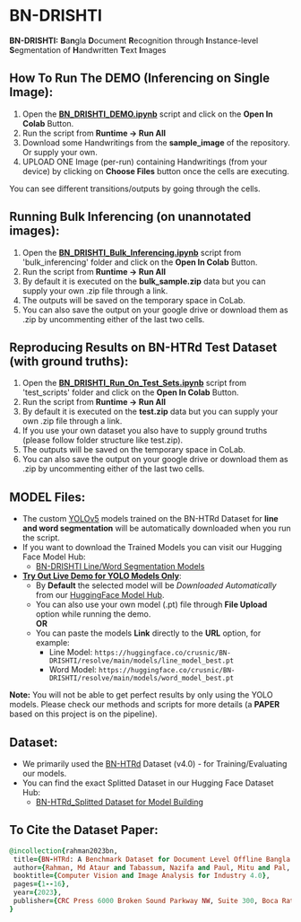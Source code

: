 # **BN-DRISHTI**
**BN-DRISHTI:** **B**a**n**gla **D**ocument **R**ecognition through **I**nstance-level **S**egmentation of **H**andwritten **T**ext **I**mages

## How To Run The **DEMO** (Inferencing on Single Image):
1) Open the [**BN_DRISHTI_DEMO.ipynb**](https://github.com/crusnic-corp/BN-DRISHTI/blob/main/BN_DRISHTI_DEMO.ipynb) script and click on the **Open In Colab** Button.
2) Run the script from **Runtime ->  Run All**
3) Download some Handwritings from the **sample_image** of the repository. Or supply your own. 
4) UPLOAD ONE Image (per-run) containing Handwritings (from your device) by clicking on **Choose Files** button once the cells are executing.
	
You can see different transitions/outputs by going through the cells.

## Running Bulk Inferencing (on unannotated images):
1) Open the [**BN_DRISHTI_Bulk_Inferencing.ipynb**](https://github.com/crusnic-corp/BN-DRISHTI/blob/main/bulk_inferencing/BN_DRISHTI_Bulk_Inferencing.ipynb) script from 'bulk_inferencing' folder and click on the **Open In Colab** Button.
2) Run the script from **Runtime ->  Run All**
3) By default it is executed on the **bulk_sample.zip** data but you can supply your own .zip file through a link. 
4) The outputs will be saved on the temporary space in CoLab.
5) You can also save the output on your google drive or download them as .zip by uncommenting either of the last two cells.

## Reproducing Results on BN-HTRd **Test Dataset** (with ground truths):
1) Open the [**BN_DRISHTI_Run_On_Test_Sets.ipynb**](https://github.com/crusnic-corp/BN-DRISHTI/blob/main/test_scripts/BN_DRISHTI_Run_On_Test_Sets.ipynb) script from 'test_scripts' folder and click on the **Open In Colab** Button.
2) Run the script from **Runtime ->  Run All**
3) By default it is executed on the **test.zip** data but you can supply your own .zip file through a link.
4) If you use your own dataset you also have to supply ground truths (please follow folder structure like test.zip).
5) The outputs will be saved on the temporary space in CoLab.
6) You can also save the output on your google drive or download them as .zip by uncommenting either of the last two cells.

## MODEL Files:
- The custom [YOLOv5](https://github.com/ultralytics/yolov5/wiki/Train-Custom-Data) models trained on the BN-HTRd Dataset for **line and word segmentation** will be automatically downloaded when you run the script.
- If you want to download the Trained Models you can visit our Hugging Face Model Hub:
	- [BN-DRISHTI Line/Word Segmentation Models](https://huggingface.co/crusnic/BN-DRISHTI/tree/main/models)
- [**Try Out Live Demo for YOLO Models Only**](https://bn-htr-yolo.streamlit.app/):
	- By **Default** the selected model will be *Downloaded Automatically* from our [HuggingFace Model Hub](https://huggingface.co/crusnic/BN-DRISHTI/tree/main/models).
	- You can also use your own model (.pt) file through **File Upload** option while running the demo.
 	<br>**OR**</br>
	- You can paste the models **Link** directly to the **URL** option, for example:
  		- Line Model: `https://huggingface.co/crusnic/BN-DRISHTI/resolve/main/models/line_model_best.pt`
  		- Word Model: `https://huggingface.co/crusnic/BN-DRISHTI/resolve/main/models/word_model_best.pt`
	
**Note:** You will not be able to get perfect results by only using the YOLO models. Please check our methods and scripts for more details (a **PAPER** based on this project is on the pipeline).

## Dataset:
- We primarily used the [BN-HTRd](https://data.mendeley.com/datasets/743k6dm543) Dataset (v4.0) - for Training/Evaluating our models.
- You can find the exact Splitted Dataset in our Hugging Face Dataset Hub:
	- [BN-HTRd_Splitted Dataset for Model Building](https://huggingface.co/datasets/shaoncsecu/BN-HTRd_Splitted)
	
	
 ## To Cite the Dataset Paper:
 ```ruby
@incollection{rahman2023bn,
  title={BN-HTRd: A Benchmark Dataset for Document Level Offline Bangla Handwritten Text Recognition (HTR) and Line Segmentation},
  author={Rahman, Md Ataur and Tabassum, Nazifa and Paul, Mitu and Pal, Riya and Islam, Mohammad Khairul},
  booktitle={Computer Vision and Image Analysis for Industry 4.0},
  pages={1--16},
  year={2023},
  publisher={CRC Press 6000 Broken Sound Parkway NW, Suite 300, Boca Raton, FL 33487-2742}
}
```
